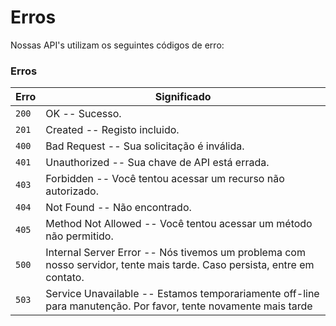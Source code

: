 # Erros

Nossas API's utilizam os seguintes códigos de erro:

### Erros

Erro | Significado
------------- | -------
`200` | OK -- Sucesso.
`201` | Created -- Registo incluido.
`400` | Bad Request -- Sua solicitação é inválida.
`401` | Unauthorized -- Sua chave de API está errada.
`403` | Forbidden -- Você tentou acessar um recurso não autorizado.
`404` | Not Found -- Não encontrado.
`405` | Method Not Allowed -- Você tentou acessar um método não permitido.
`500` | Internal Server Error -- Nós tivemos um problema com nosso servidor, tente mais tarde. Caso persista, entre em contato.
`503` | Service Unavailable -- Estamos temporariamente off-line para manutenção. Por favor, tente novamente mais tarde

